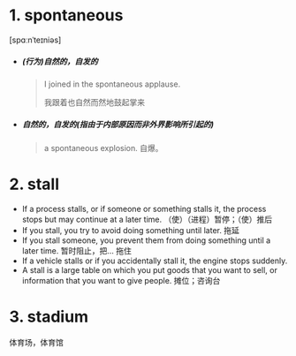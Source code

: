 # 1. spontaneous

[spɑːnˈteɪniəs]

- ##### (行为)自然的，自发的

  > I joined in the spontaneous applause.
  >
  > 我跟着也自然而然地鼓起掌来

- ##### 自然的，自发的(指由于内部原因而非外界影响所引起的)

  > a spontaneous explosion. 自爆。

# 2. stall

- If a process stalls, or if someone or something stalls it, the process stops but may continue at a later time. （使）（进程）暂停；（使）推后
- If you stall, you try to avoid doing something until later. 拖延
- If you stall someone, you prevent them from doing something until a later time. 暂时阻止，把... 拖住
- If a vehicle stalls or if you accidentally stall it, the engine stops suddenly.
- A stall is a large table on which you put goods that you want to sell, or information that you want to give people. 摊位；咨询台

# 3. stadium

体育场，体育馆
